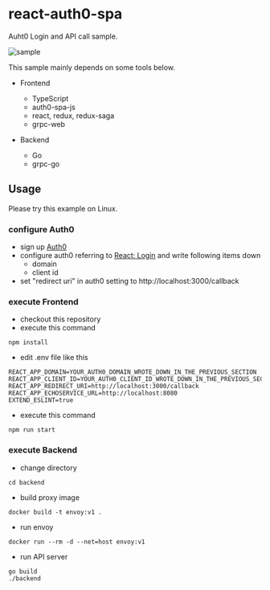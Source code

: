 react-auth0-spa
=============================================================

Auht0 Login and API call sample.

![sample](https://user-images.githubusercontent.com/254112/75658899-6cefb300-5cac-11ea-9509-41640ede899c.gif)

This sample mainly depends on some tools below.

- Frontend
	- TypeScript
	- auth0-spa-js
	- react, redux, redux-saga 
	- grpc-web

- Backend
	- Go
	- grpc-go

## Usage

Please try this example on Linux.

### configure Auth0

- sign up [Auth0](https://auth0.com)
- configure auth0 referring to [React: Login](https://auth0.com/docs/quickstart/spa/react/01-login) and write following items down
	- domain
	- client id
- set "redirect uri" in auth0 setting to http://localhost:3000/callback

### execute Frontend

- checkout this repository
- execute this command

```
npm install
```

- edit .env file like this

```
REACT_APP_DOMAIN=YOUR_AUTH0_DOMAIN_WROTE_DOWN_IN_THE_PREVIOUS_SECTION
REACT_APP_CLIENT_ID=YOUR_AUTH0_CLIENT_ID_WROTE_DOWN_IN_THE_PREVIOUS_SECTION
REACT_APP_REDIRECT_URI=http://localhost:3000/callback
REACT_APP_ECHOSERVICE_URL=http://localhost:8080
EXTEND_ESLINT=true
```
- execute this command

```
npm run start
```

### execute Backend

- change directory

```
cd backend
```

- build proxy image

```
docker build -t envoy:v1 .
```

- run envoy

```
docker run --rm -d --net=host envoy:v1
```

- run API server

```
go build
./backend
```
